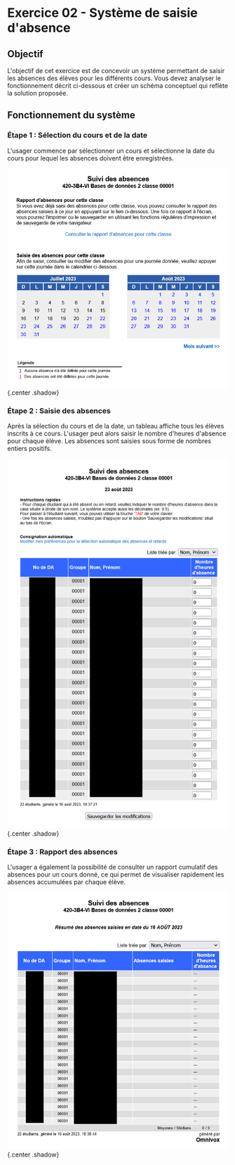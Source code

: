 # Exercice 02 - Système de saisie d'absence

## Objectif

L'objectif de cet exercice est de concevoir un système permettant de saisir les absences des élèves pour les différents cours. Vous devez analyser le fonctionnement décrit ci-dessous et créer un schéma conceptuel qui reflète la solution proposée.

## Fonctionnement du système

### Étape 1 : Sélection du cours et de la date

L'usager commence par sélectionner un cours et sélectionne la date du cours pour lequel les absences doivent être enregistrées.

![ex02_01.png](../images/ex02_01.png){.center .shadow}

### Étape 2 : Saisie des absences

Après la sélection du cours et de la date, un tableau affiche tous les élèves inscrits à ce cours. L'usager peut alors saisir le nombre d'heures d'absence pour chaque élève. Les absences sont saisies sous forme de nombres entiers positifs.

![ex02_02.png](../images/ex02_02.png){.center .shadow}

### Étape 3 : Rapport des absences

L'usager a également la possibilité de consulter un rapport cumulatif des absences pour un cours donné, ce qui permet de visualiser rapidement les absences accumulées par chaque élève.

![ex02_03.png](../images/ex02_03.png){.center .shadow}